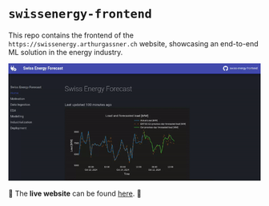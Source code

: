 # `swissenergy-frontend`

This repo contains the frontend of the `https://swissenergy.arthurgassner.ch` website, showcasing an end-to-end ML solution in the energy industry.

![](img/landing_page.gif)

:rocket: The **live website** can be found [here](https://swissenergy.arthurgassner.ch). :rocket: